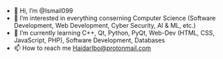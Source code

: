 - 👋 Hi, I’m @Ismail099
- 👀 I’m interested in everything conserning Computer Science (Software Development, Web Development, Cyber Security, AI & ML, etc.) 
- 🌱 I’m currently learning C++, Qt, Python, PyQt, Web-Dev (HTML, CSS, JavaScript, PHP), Software Development, Databases
- 📫 How to reach me HaidarIbo@protonmail.com

<!---
Ismail099/Ismail099 is a ✨ special ✨ repository because its `README.md` (this file) appears on your GitHub profile.
You can click the Preview link to take a look at your changes.
--->
